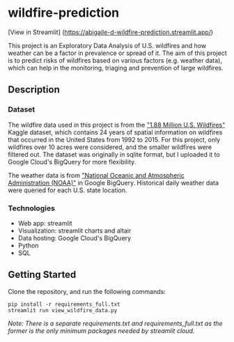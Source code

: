 # wildfire-prediction

[View in Streamlit] (https://abigaile-d-wildfire-prediction.streamlit.app/)

This project is an Exploratory Data Analysis of U.S. wildfires and how weather can be a factor in prevalence or spread of it. The aim of this project is to predict risks of wildfires based on various factors (e.g. weather data), which can help in the monitoring, triaging and prevention of large wildfires.

## Description

### Dataset

The wildfire data used in this project is from the ["1.88 Million U.S. Wildfires"](https://www.kaggle.com/datasets/rtatman/188-million-us-wildfires) Kaggle dataset, which contains 24 years of spatial information on wildfires that occurred in the United States from 1992 to 2015. For this project, only wildfires over 10 acres were considered, and the smaller wildfires were filtered out. The dataset was originally in sqlite format, but I uploaded it to Google Cloud's BigQuery for more flexibility.

The weather data is from ["National Oceanic and Atmospheric Administration (NOAA)"](https://console.cloud.google.com/marketplace/details/noaa-public/gsod) in Google BigQuery. Historical daily weather data were queried for each U.S. state location.

### Technologies

+ Web app: streamlit
+ Visualization: streamlit charts and altair
+ Data hosting: Google Cloud's BigQuery
+ Python
+ SQL

## Getting Started

Clone the repository, and run the following commands:

    pip install -r requirements_full.txt
    streamlit run view_wildfire_data.py

*Note: There is a separate requirements.txt and requirements_full.txt as the former is the only minimum packages needed by streamlit cloud.*
